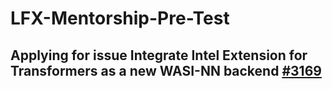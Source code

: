 # LFX-Mentorship-Pre-Test
## Applying for issue Integrate Intel Extension for Transformers as a new WASI-NN backend [#3169](https://github.com/WasmEdge/WasmEdge/issues/3169)
